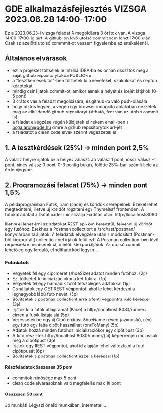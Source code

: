 
# GDE alkalmazásfejlesztés VIZSGA 2023.06.28 14:00-17:00

Ez a 2023.06.28-i vizsga feladat
A megoldásra 3 órátok van. A vizsga 14:00-17:00-ig tart.
A github-on lévő utolsó commit nem lehet 17:00 után. Csak az azelőtti utolsó commmit-ot veszem figyelembe az értékelésnél.


## Általános elvárások
- ezt a projektet töltsétek le IntelliJ IDEA-ba és onnan osszátok meg a saját github repositorytokba PUBLIC-ra
- a "tesztkerdesek.txt"-ben töltsétek ki a neveteket, szakotokat és neptun kódotokat
- mindig csináljatok commit-ot, amikor annak a helyét és idejét látjátok (0-5 pont)
- 3 órátok van a feladat megoldására, és github-ra való push-olására
- hogy biztos legyen, a végén egy browser incognito ablakában nézzétek meg az elküldendő github repositoryt (látható, fent van az utolsó commit is)
- a feladat elvégzése végén küldjétek el nekem email-ben a boga.aron@gde.hu címre a github repositorytok url-jét
- a feladatot a clean code elvek szerint végezzétek el


## 1. A tesztkérdések (25%) -> minden pont 2,5%

A válasz helyre írjátok be a helyes választ. Jó válasz 1 pont, rossz válasz -1 pont, nincs válasz 0 pont. 0-3 pontig bukás, fölötte 25%-ban számít bele az érdemjegybe.

## 2. Programozási feladat (75%) -> minden pont 1,5%

A példaprogramban Futók, iram (pace) és köridők szerepelnek. Ezeket lehet megtekinteni, illetve új köridőt rögzíteni egy Thymeleaf frontenden.
A futókat adatait a DataLoader inicializálja
Fordítás után:
http://localhost:8080

Illetve el lehet érni az adatokat REST api-kon keresztül, felvenni új köridőt egy futóhoz.
Ezekhez a Postman collectiont a /src/test/postman/ könyvtárban találjátok.
A feladatok elvégzése után a módosított (Postman-ből kiexportált) collection-nel írjátok felül ezt!
A Postman collection-ben lévő requestekre mentsetek rá, mielőtt kiexportáljátok.
Az utolsó commit lehetőleg egy forduló, elindítható kód legyen...

### Feladatok

- Vegyetek fel egy cipoméret (shoeSize) adatot minden futóhoz. (2p)
- Ezt töltsétek ki inicializáciokor a két futóra. (1p)
- Vegyetek fel egy harmadik futót tetszőleges adatokkal (1p)
- Csináljatok egy GET REST végpontot, ahol le lehet kérdezni a legnagyobb lábú futó nevét. (5p)
- Bővítsétek a postman collectiont erre a fenti végpontra való kéréssel (3p)
- Írjátok ki a futók átlagiramát (Pace) a http://localhost:8080/runners címen a futók listája alá (5p)
- Vezessetek be egy új Cipő entitást ShoeName néven (azonosító, név) egy futó egy fajta cipőt használhat (oneToMany) (5p)
- Adjatok hozzá minden futóhoz inicializációkor egy cipőtípust (3p)
- A futó részletek http://localhost:8080/runner/{id} képernyőjén mutassuk meg a cipőtípust (3p)
- Írjatok egy REST végpontot, ahol id alapján lehet változtatni a futó cipőtípusát (6p)
- Bövítsétek a postman collectiont ezzel a kéréssel (1p)
#### Részfeladatok összesen 35 pont
+ commitok minősége max 5 pont
+ clean code elvárásoknak való megfelelés max 10 pont
#### Összesen 50 pont

Jó munkát! Légyszi önálló munkában, internettel...
